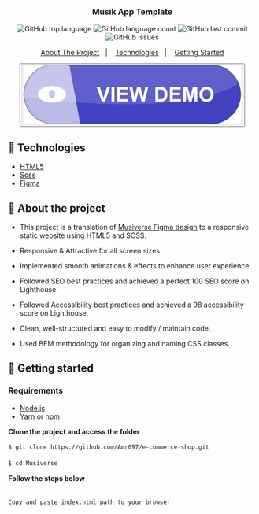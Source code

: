 <h3 align="center">
   Musik App Template
</h3>

<p align="center"></p>

<p align="center">
  <img alt="GitHub top language" src="https://img.shields.io/github/languages/top/Amr097/Musik">

  <img alt="GitHub language count" src="https://img.shields.io/github/languages/count/Amr097/Musik">

  <img alt="GitHub last commit" src="https://img.shields.io/github/last-commit/Amr097/Musik">

  <img alt="GitHub issues" src="https://img.shields.io/github/issues/Amr097/Musik">

</p>

<p align="center">
  <a href="#-about-the-project">About The Project</a>&nbsp;&nbsp;&nbsp;|&nbsp;&nbsp;&nbsp;
  <a href="#-technologies">Technologies</a>&nbsp;&nbsp;&nbsp;|&nbsp;&nbsp;&nbsp;
  <a href="#-getting-started">Getting Started</a>
  
</p>

<p align="center">
  <button><a href="https://amr097.github.io/Musik/"><img alt="Demo" src="./assets/images/view-demo-button.png" target="_blank"></img></a></button>

## 🚀 Technologies

- [HTML5]()
- [Scss]()
- [Figma]()

## 📜 About the project

- This project is a translation of [Musiverse Figma design](<https://www.figma.com/file/JnZ5MODBo3wSx4og1eRsVJ/Web-App-Music-Player---UI-KIT-(Community)?node-id=302%3A3580&mode=dev>) to a responsive static website using HTML5 and SCSS.

- Responsive & Attractive for all screen sizes.

- Implemented smooth animations & effects to enhance user experience.

- Followed SEO best practices and achieved a perfect 100 SEO score on Lighthouse.

- Followed Accessibility best practices and achieved a 98 accessibility score on Lighthouse.

- Clean, well-structured and easy to modify / maintain code.

- Used BEM methodology for organizing and naming CSS classes.

## 🐢 Getting started

### Requirements

- [Node.js](https://nodejs.org/en/)
- [Yarn](https://classic.yarnpkg.com/) or [npm](https://www.npmjs.com/)

**Clone the project and access the folder**

```bash
$ git clone https://github.com/Amr097/e-commerce-shop.git

$ cd Musiverse

```

**Follow the steps below**

```bash

Copy and paste index.html path to your browser.


```
